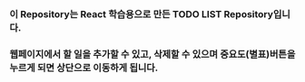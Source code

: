 
### 이 Repository는 React 학습용으로 만든 TODO LIST Repository입니다.

### 웹페이지에서 할 일을 추가할 수 있고, 삭제할 수 있으며 중요도(별표)버튼을 누르게 되면 상단으로 이동하게 됩니다.


